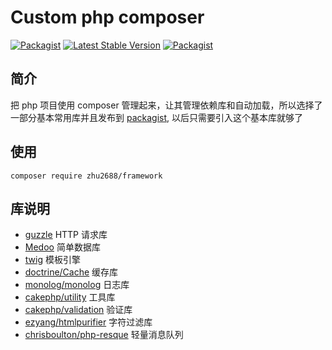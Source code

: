 # Custom php composer

[![Packagist](https://img.shields.io/packagist/l/zhu2688/framework.svg?style=plastic)](https://packagist.org/packages/zhu2688/framework)
[![Latest Stable Version](http://img.shields.io/packagist/v/zhu2688/framework.svg?style=plastic)](https://packagist.org/packages/zhu2688/framework)
[![Packagist](https://img.shields.io/packagist/dt/zhu2688/framework.svg?style=plastic)](https://packagist.org/packages/zhu2688/framework)

## 简介

把 php 项目使用 composer 管理起来，让其管理依赖库和自动加载，所以选择了一部分基本常用库并且发布到 [packagist](https://packagist.org), 以后只需要引入这个基本库就够了

## 使用

```
composer require zhu2688/framework
```

## 库说明

* [guzzle](https://github.com/guzzle/guzzle) HTTP 请求库
* [Medoo](https://github.com/catfan/Medoo) 简单数据库
* [twig](https://github.com/twigphp/Twig) 模板引擎
* [doctrine/Cache](https://github.com/doctrine/cache) 缓存库
* [monolog/monolog](https://github.com/Seldaek/monolog) 日志库
* [cakephp/utility](https://github.com/cakephp/utility) 工具库
* [cakephp/validation](https://github.com/cakephp/validation) 验证库
* [ezyang/htmlpurifier](https://github.com/ezyang/htmlpurifier) 字符过滤库
* [chrisboulton/php-resque](https://github.com/chrisboulton/php-resque) 轻量消息队列
